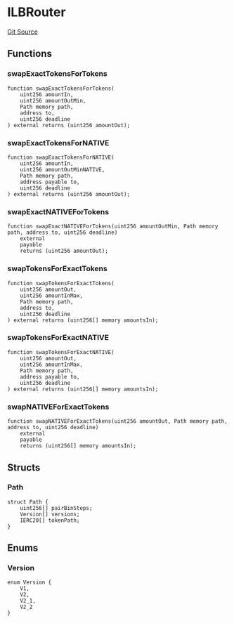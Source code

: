 # ILBRouter
[Git Source](https://github.com-smastropiero/SherryLabs/sherry-contracts/blob/ef85f626b2f11fa0f36e09ddd8fdd3d9da90d8ba/contracts/kol-router/interfaces/ILBRouter.sol)


## Functions
### swapExactTokensForTokens


```solidity
function swapExactTokensForTokens(
    uint256 amountIn,
    uint256 amountOutMin,
    Path memory path,
    address to,
    uint256 deadline
) external returns (uint256 amountOut);
```

### swapExactTokensForNATIVE


```solidity
function swapExactTokensForNATIVE(
    uint256 amountIn,
    uint256 amountOutMinNATIVE,
    Path memory path,
    address payable to,
    uint256 deadline
) external returns (uint256 amountOut);
```

### swapExactNATIVEForTokens


```solidity
function swapExactNATIVEForTokens(uint256 amountOutMin, Path memory path, address to, uint256 deadline)
    external
    payable
    returns (uint256 amountOut);
```

### swapTokensForExactTokens


```solidity
function swapTokensForExactTokens(
    uint256 amountOut,
    uint256 amountInMax,
    Path memory path,
    address to,
    uint256 deadline
) external returns (uint256[] memory amountsIn);
```

### swapTokensForExactNATIVE


```solidity
function swapTokensForExactNATIVE(
    uint256 amountOut,
    uint256 amountInMax,
    Path memory path,
    address payable to,
    uint256 deadline
) external returns (uint256[] memory amountsIn);
```

### swapNATIVEForExactTokens


```solidity
function swapNATIVEForExactTokens(uint256 amountOut, Path memory path, address to, uint256 deadline)
    external
    payable
    returns (uint256[] memory amountsIn);
```

## Structs
### Path

```solidity
struct Path {
    uint256[] pairBinSteps;
    Version[] versions;
    IERC20[] tokenPath;
}
```

## Enums
### Version

```solidity
enum Version {
    V1,
    V2,
    V2_1,
    V2_2
}
```

